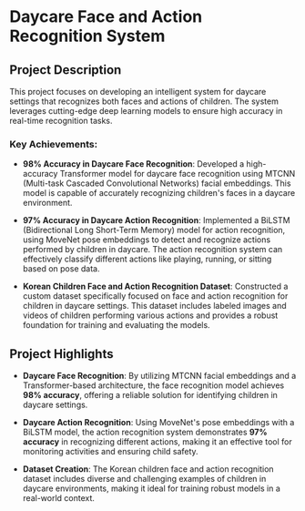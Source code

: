 # Daycare Face and Action Recognition System

## Project Description

This project focuses on developing an intelligent system for daycare settings that recognizes both faces and actions of children. The system leverages cutting-edge deep learning models to ensure high accuracy in real-time recognition tasks.

### Key Achievements:
- **98% Accuracy in Daycare Face Recognition**: Developed a high-accuracy Transformer model for daycare face recognition using MTCNN (Multi-task Cascaded Convolutional Networks) facial embeddings. This model is capable of accurately recognizing children's faces in a daycare environment.
  
- **97% Accuracy in Daycare Action Recognition**: Implemented a BiLSTM (Bidirectional Long Short-Term Memory) model for action recognition, using MoveNet pose embeddings to detect and recognize actions performed by children in daycare. The action recognition system can effectively classify different actions like playing, running, or sitting based on pose data.

- **Korean Children Face and Action Recognition Dataset**: Constructed a custom dataset specifically focused on face and action recognition for children in daycare settings. This dataset includes labeled images and videos of children performing various actions and provides a robust foundation for training and evaluating the models.

## Project Highlights
- **Daycare Face Recognition**: By utilizing MTCNN facial embeddings and a Transformer-based architecture, the face recognition model achieves **98% accuracy**, offering a reliable solution for identifying children in daycare settings.
  
- **Daycare Action Recognition**: Using MoveNet's pose embeddings with a BiLSTM model, the action recognition system demonstrates **97% accuracy** in recognizing different actions, making it an effective tool for monitoring activities and ensuring child safety.

- **Dataset Creation**: The Korean children face and action recognition dataset includes diverse and challenging examples of children in daycare environments, making it ideal for training robust models in a real-world context.
